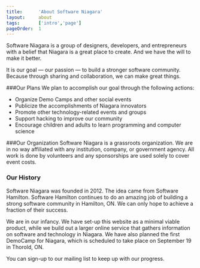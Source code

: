 ```yaml
---
title: 		'About Software Niagara'
layout: 	about
tags: 		['intro','page']
pageOrder: 	1
---
```


Software Niagara is a group of designers, developers, and entrepreneurs with a belief that Niagara is a great place to create. And we have the will to make it better.

It is our goal — our passion — to build a stronger software community. Because through sharing and collaboration, we can make great things.

###Our Plans
We plan to accomplish our goal through the following actions:

* Organize Demo Camps and other social events
* Publicize the accomplishments of Niagara innovators
* Promote other technology-related events and groups
* Support hacking to improve our community
* Encourage children and adults to learn programming and computer science

###Our Organization
Software Niagara is a grassroots organization. We are in no way affiliated with any institution, company, or government agency. All work is done by volunteers and any sponsorships are used solely to cover event costs.

### Our History
Software Niagara was founded in 2012. The idea came from Software Hamilton. Software Hamilton continues to do an amazing job of building a strong software community in Hamilton, ON. We can only hope to achieve a fraction of their success.

We are in our infancy. We have set-up this website as a minimal viable product, while we build out a larger online service that gathers information on software and technology in Niagara. We have also planned the first DemoCamp for Niagara, which is scheduled to take place on September 19 in Thorold, ON.

You can sign-up to our mailing list to keep up with our progress.
